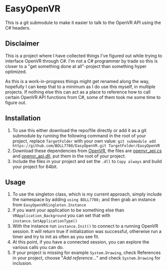 # EasyOpenVR
This is a git submodule to make it easier to talk to the OpenVR API using the C# headers.

## Disclaimer
This is a project where I have collected things I've figured out while trying to interface OpenVR through C#. I'm not a C# programmer by trade so this is closer to a "get something done at all"-project than something hyper optimized. 

As this is a work-in-progress things might get renamed along the way, hopefully I can keep that to a minimum as I do use this myself, in multiple projects. If nothing else this can act as a place to reference how to call certain OpenVR API functions from C#, some of them took me some time to figure out.

## Installation
1. To use this either download the repo/file directly or add it as a git submodule by running the following command in the root of your project, replace `TargetFolder` with your own value: `git submodule add https://github.com/BOLL7708/EasyOpenVR.git TargetFolder/EasyOpenVR`
2. Download these dependencies from [OpenVR](https://github.com/ValveSoftware/openvr), the files are [openvr_api.cs](https://github.com/ValveSoftware/openvr/blob/master/headers/openvr_api.cs) and [openvr_api.dll](https://github.com/ValveSoftware/openvr/blob/master/bin/win64/openvr_api.dll), put them in the root of your project. 
3. Include the files in your project and set the `.dll` to `Copy always` and build your project for 64bit.

## Usage
1. To use the singleton class, which is my current approach, simply include the namespace by adding `using BOLL7708;` and then grab an instance from `EasyOpenVRSingleton.Instance`
2. If you want your application to be something else than `VRApplication_Background` you can set that with `instance.SetApplicationType()`
3. With the instance run `instance.Init()` to connect to a running OpenVR session. It will return true if initialization was successful, otherwise run a timer and try to init as often as you see fit.
4. At this point, if you have a connected session, you can explore the various calls you can do.
5. If your project is missing for example `System.Drawing`, check References in your project, choose "_Add reference..._" and check `System.Drawing` for inclusion.
